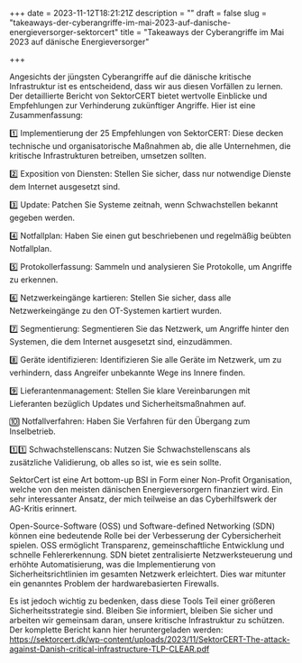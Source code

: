 +++
date = 2023-11-12T18:21:21Z
description = ""
draft = false
slug = "takeaways-der-cyberangriffe-im-mai-2023-auf-danische-energieversorger-sektorcert"
title = "Takeaways der Cyberangriffe im Mai 2023 auf dänische Energieversorger"

+++


Angesichts der jüngsten Cyberangriffe auf die dänische kritische Infrastruktur ist es entscheidend, dass wir aus diesen Vorfällen zu lernen. Der detaillierte Bericht von SektorCERT bietet wertvolle Einblicke und Empfehlungen zur Verhinderung zukünftiger Angriffe. Hier ist eine Zusammenfassung:

1️⃣ Implementierung der 25 Empfehlungen von SektorCERT: Diese decken technische und organisatorische Maßnahmen ab, die alle Unternehmen, die kritische Infrastrukturen betreiben, umsetzen sollten.

2️⃣ Exposition von Diensten: Stellen Sie sicher, dass nur notwendige Dienste dem Internet ausgesetzt sind.

3️⃣ Update: Patchen Sie Systeme zeitnah, wenn Schwachstellen bekannt gegeben werden.

4️⃣ Notfallplan: Haben Sie einen gut beschriebenen und regelmäßig beübten Notfallplan.

5️⃣ Protokollerfassung: Sammeln und analysieren Sie Protokolle, um Angriffe zu erkennen.

6️⃣ Netzwerkeingänge kartieren: Stellen Sie sicher, dass alle Netzwerkeingänge zu den OT-Systemen kartiert wurden.

7️⃣ Segmentierung: Segmentieren Sie das Netzwerk, um Angriffe hinter den Systemen, die dem Internet ausgesetzt sind, einzudämmen.

8️⃣ Geräte identifizieren: Identifizieren Sie alle Geräte im Netzwerk, um zu verhindern, dass Angreifer unbekannte Wege ins Innere finden.

9️⃣ Lieferantenmanagement: Stellen Sie klare Vereinbarungen mit Lieferanten bezüglich Updates und Sicherheitsmaßnahmen auf.

🔟 Notfallverfahren: Haben Sie Verfahren für den Übergang zum Inselbetrieb.

1️⃣1️⃣ Schwachstellenscans: Nutzen Sie Schwachstellenscans als zusätzliche Validierung, ob alles so ist, wie es sein sollte.

SektorCert ist eine Art bottom-up BSI in Form einer Non-Profit Organisation, welche von den meisten dänischen Energieversorgern finanziert wird. Ein sehr interessanter Ansatz, der mich teilweise an das Cyberhilfswerk der AG-Kritis erinnert.

Open-Source-Software (OSS) und Software-defined Networking (SDN) können eine bedeutende Rolle bei der Verbesserung der Cybersicherheit spielen. OSS ermöglicht Transparenz, gemeinschaftliche Entwicklung und schnelle Fehlererkennung. SDN bietet zentralisierte Netzwerksteuerung und erhöhte Automatisierung, was die Implementierung von Sicherheitsrichtlinien im gesamten Netzwerk erleichtert. Dies war mitunter ein genanntes Problem der hardwarebasierten Firewalls.

Es ist jedoch wichtig zu bedenken, dass diese Tools Teil einer größeren Sicherheitsstrategie sind. Bleiben Sie informiert, bleiben Sie sicher und arbeiten wir gemeinsam daran, unsere kritische Infrastruktur zu schützen. Der komplette Bericht kann hier heruntergeladen werden: https://sektorcert.dk/wp-content/uploads/2023/11/SektorCERT-The-attack-against-Danish-critical-infrastructure-TLP-CLEAR.pdf